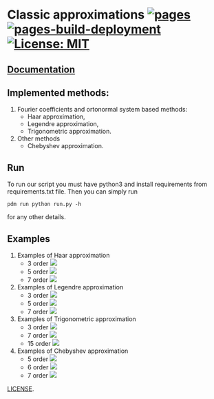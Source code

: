 # Classic approximations [![pages](https://github.com/morfinPL/classicApproximations/actions/workflows/CI.yml/badge.svg?branch=main)](https://github.com/morfinPL/classicApproximations/actions/workflows/CI.yml) [![pages-build-deployment](https://github.com/morfinPL/classicApproximations/actions/workflows/pages/pages-build-deployment/badge.svg?branch=pages)](https://github.com/morfinPL/classicApproximations/actions/workflows/pages/pages-build-deployment) [![License: MIT](https://img.shields.io/badge/License-MIT-green.svg)](https://opensource.org/licenses/MIT)

## [Documentation](https://morfinpl.github.io/classicApproximations)

## Implemented methods:
1. Fourier coefficients and ortonormal system based methods:
    - Haar approximation,
    - Legendre approximation,
    - Trigonometric approximation.
2. Other methods
    - Chebyshev approximation.

## Run
To run our script you must have python3 and install requirements from requirements.txt file. Then you can simply run

```pdm run python run.py -h```

for any other details.

## Examples
1. Examples of Haar approximation
    - 3 order
        ![](output/haar/exp0/approximation.png)
    - 5 order
        ![](output/haar/exp1/approximation.png)
    - 7 order
        ![](output/haar/exp2/approximation.png)
2. Examples of Legendre approximation
    - 3 order
        ![](output/legendre/exp0/approximation.png)
    - 5 order
        ![](output/legendre/exp1/approximation.png)
    - 7 order
        ![](output/legendre/exp2/approximation.png)
3. Examples of Trigonometric approximation
    - 3 order
        ![](output/trigonometric/exp0/approximation.png)
    - 7 order
        ![](output/trigonometric/exp1/approximation.png)
    - 15 order
        ![](output/trigonometric/exp2/approximation.png)
4. Examples of Chebyshev approximation
    - 5 order
        ![](output/chebyshev/exp0/approximation.png)
    - 6 order
        ![](output/chebyshev/exp1/approximation.png)
    - 7 order
        ![](output/chebyshev/exp2/approximation.png)


[LICENSE](LICENSE).
